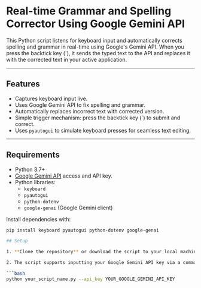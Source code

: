 # Real-time Grammar and Spelling Corrector Using Google Gemini API

This Python script listens for keyboard input and automatically corrects spelling and grammar in real-time using Google's Gemini API. When you press the backtick key (`), it sends the typed text to the API and replaces it with the corrected text in your active application.

---

## Features

- Captures keyboard input live.
- Uses Google Gemini API to fix spelling and grammar.
- Automatically replaces incorrect text with corrected version.
- Simple trigger mechanism: press the backtick key (`) to submit and correct.
- Uses `pyautogui` to simulate keyboard presses for seamless text editing.

---

## Requirements

- Python 3.7+
- [Google Gemini API](https://developers.google.com/genai) access and API key.
- Python libraries:
  - `keyboard`
  - `pyautogui`
  - `python-dotenv`
  - `google-genai` (Google Gemini client)
  
Install dependencies with:

```bash
pip install keyboard pyautogui python-dotenv google-genai

## Setup

1. **Clone the repository** or download the script to your local machine.

2. The script supports inputting your Google Gemini API key via a command-line argument. To provide your API key and save it automatically to a `.env` file, run the script as follows:

```bash
python your_script_name.py --api_key YOUR_GOOGLE_GEMINI_API_KEY
